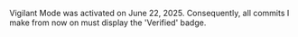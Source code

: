 Vigilant Mode was activated on June 22, 2025. Consequently, all commits I make from now on must display the 'Verified' badge.
